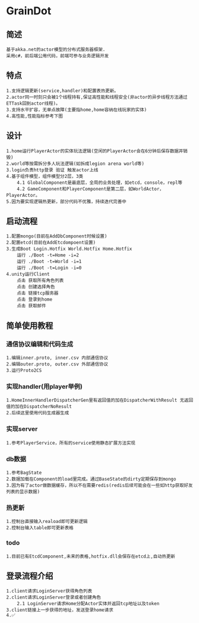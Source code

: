 # GrainDot
## 简述
    基于akka.net的actor模型的分布式服务器框架.
    采用c#，前后端公用代码，前端可参与业务逻辑开发
## 特点
    1.支持逻辑更新(service,handler)和配置表热更新。
    2.actor同一时刻只会被1个线程持有,保证高性能和线程安全(非actor的异步线程方法通过ETTask回到actor线程)。
    3.支持水平扩容，无单点故障(主要指home,home容纳在线玩家的实体)
    4.高性能,性能指标参考下图

## 设计
    1.home运行PlayerActor的实体玩法逻辑(空闲的PlayerActor会在6分钟后保存数据并销毁)
    2.world等按需拆分多人玩法逻辑(如拆成legion arena world等)
    3.login负责http登录 验证 触发actor上线
    4.基于组件模型，组件模型分2层，3类
        4.1 GlobalComponent是最底层，全局的业务处理，如etcd，console，repl等
        4.2 GameComponent和PlayerComponent是第二层，如WorldActor，PlayerActor。
    5.因为要实现逻辑热更新，部分代码不优雅，持续迭代完善中

## 启动流程
    1.配置mongo(目前在AddDbComponent时候设置)
    2.配置etcd(目前在AddEtcdompoent设置)
    3.生成Boot Login.Hotfix World.Hotfix Home.Hotfix
        运行 ./Boot -t=Home -i=2
        运行 ./Boot -t=World -i=1
        运行 ./Boot -t=Login -i=0
    4.unity运行Client
        点击 获取所有角色列表
        点击 创建选择角色
        点击 链接tcp服务器
        点击 登录到home
        点击 获取邮件

## 简单使用教程
### 通信协议编辑和代码生成
    1.编辑inner.proto, inner.csv 内部通信协议
    2.编辑outer.proto, outer.csv 外部通信协议
    3.运行Proto2CS
### 实现handler(用player举例)
    1.HomeInnerHandlerDispatcherGen里有返回值的加在DispatcherWithResult 无返回值的加在DispatcherNoResult
    2.后续这里使用代码生成器生成
### 实现server
    1.参考PlayerService，所有的service使用静态扩展方法实现
### db数据
    1.参考BagState
    2.数据加载在Component的load里完成。通过BaseState的dirty定期保存到mongo
    3.因为有了actor做数据缓存，所以不在需要redis(redis后续可能会在一些如http获取好友列表的显示数据)
### 热更新
    1.控制台直接输入reaload即可更新逻辑
    2.控制台输入table即可更新表格
### todo
    1.目前已有EtcdComponent,未来的表格,hotfix.dll会保存在etcd上,自动热更新


## 登录流程介绍
    1.client请求LoginServer获得角色列表
    2.client请求LoginServer登录或者创建角色
        2.1 LoginServer请求Home分配Actor实体并返回tcp地址以及token
    3.client链接上一步获得的地址，发送登录home请求
    4.✅
